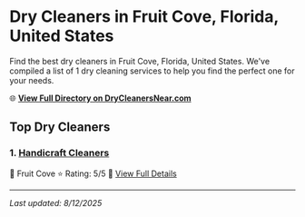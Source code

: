 # Dry Cleaners in Fruit Cove, Florida, United States

Find the best dry cleaners in Fruit Cove, Florida, United States. We've compiled a list of 1 dry cleaning services to help you find the perfect one for your needs.

🌐 **[View Full Directory on DryCleanersNear.com](https://drycleanersnear.com/city/US/Florida/Fruit%20Cove)**

## Top Dry Cleaners

### 1. [Handicraft Cleaners](https://drycleanersnear.com/dryCleaner/687c4dd7c1c8e3af4d07fc7b/handicraft-cleaners)
📍 Fruit Cove
⭐ Rating: 5/5
🔗 [View Full Details](https://drycleanersnear.com/dryCleaner/687c4dd7c1c8e3af4d07fc7b/handicraft-cleaners)


---

*Last updated: 8/12/2025*

